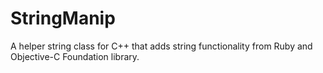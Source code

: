 StringManip
===========

A helper string class for C++ that adds string functionality from Ruby and Objective-C Foundation library.
